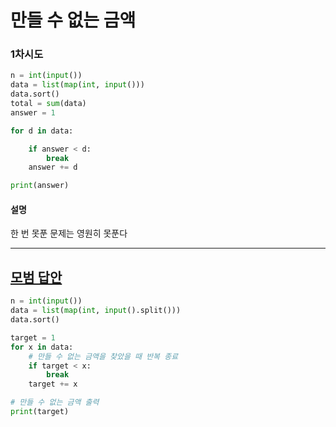 # 만들 수 없는 금액

### 1차시도

```python
n = int(input())
data = list(map(int, input()))
data.sort()
total = sum(data)
answer = 1

for d in data:

    if answer < d:
        break
    answer += d

print(answer)
```

#### 설명

한 번 못푼 문제는 영원히 못푼다

---

## [모범 답안](https://github.com/ndb796/python-for-coding-test/blob/master/11/4.py)

```python
n = int(input())
data = list(map(int, input().split()))
data.sort()

target = 1
for x in data:
    # 만들 수 없는 금액을 찾았을 때 반복 종료
    if target < x:
        break
    target += x

# 만들 수 없는 금액 출력
print(target)

```